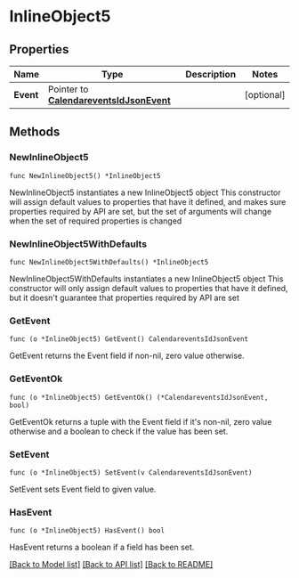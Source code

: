 # InlineObject5

## Properties

Name | Type | Description | Notes
------------ | ------------- | ------------- | -------------
**Event** | Pointer to [**CalendareventsIdJsonEvent**](_calendarevents__id__json_event.md) |  | [optional] 

## Methods

### NewInlineObject5

`func NewInlineObject5() *InlineObject5`

NewInlineObject5 instantiates a new InlineObject5 object
This constructor will assign default values to properties that have it defined,
and makes sure properties required by API are set, but the set of arguments
will change when the set of required properties is changed

### NewInlineObject5WithDefaults

`func NewInlineObject5WithDefaults() *InlineObject5`

NewInlineObject5WithDefaults instantiates a new InlineObject5 object
This constructor will only assign default values to properties that have it defined,
but it doesn't guarantee that properties required by API are set

### GetEvent

`func (o *InlineObject5) GetEvent() CalendareventsIdJsonEvent`

GetEvent returns the Event field if non-nil, zero value otherwise.

### GetEventOk

`func (o *InlineObject5) GetEventOk() (*CalendareventsIdJsonEvent, bool)`

GetEventOk returns a tuple with the Event field if it's non-nil, zero value otherwise
and a boolean to check if the value has been set.

### SetEvent

`func (o *InlineObject5) SetEvent(v CalendareventsIdJsonEvent)`

SetEvent sets Event field to given value.

### HasEvent

`func (o *InlineObject5) HasEvent() bool`

HasEvent returns a boolean if a field has been set.


[[Back to Model list]](../README.md#documentation-for-models) [[Back to API list]](../README.md#documentation-for-api-endpoints) [[Back to README]](../README.md)


